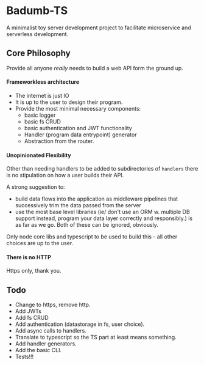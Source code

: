 # Badumb-TS
A minimalist toy server development project to facilitate 
microservice and serverless development.

## Core Philosophy
Provide all anyone _really_ needs to build a web API form the ground up.
#### Frameworkless architecture
- The internet is just IO
- It is up to the user to design their program.
- Provide the most minimal necessary components:
  - basic logger
  - basic fs CRUD
  - basic authentication and JWT functionality
  - Handler (program data entrypoint) generator
  - Abstraction from the router.
#### Unopinionated Flexibility
Other than needing handlers to be added to subdirectories of `handlers` there 
is no stipulation on how a user builds their API.

A strong suggestion to:
- build data flows into the application as middleware pipelines that successively 
  trim the data passed from the server 
- use the most base level libraries (ie/ don't use an ORM w. multiple DB support
  instead, program your data layer correctly and responsibly.)
is as far as we go. Both of these can be ignored, obviously.

Only node core libs and typescript to be used to build this - all other choices 
are up to the user.
#### There is no HTTP
Https only, thank you.

## Todo
- Change to https, remove http.
- Add JWTs
- Add fs CRUD  
- Add authentication (datastorage in fs, user choice).
- Add async calls to handlers.
- Translate to typescript so the TS part at least means something.
- Add handler generators.
- Add the basic CLI.
- Tests!!!